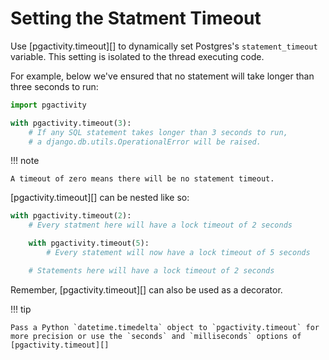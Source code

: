 # Setting the Statment Timeout

Use [pgactivity.timeout][] to dynamically set Postgres's `statement_timeout` variable. This setting is isolated to the thread executing code.

For example, below we've ensured that no statement will take longer than three seconds to run:

```python
import pgactivity

with pgactivity.timeout(3):
    # If any SQL statement takes longer than 3 seconds to run,
    # a django.db.utils.OperationalError will be raised.
```

!!! note

    A timeout of zero means there will be no statement timeout.

[pgactivity.timeout][] can be nested like so:

```python
with pgactivity.timeout(2):
    # Every statment here will have a lock timeout of 2 seconds

    with pgactivity.timeout(5):
        # Every statement will now have a lock timeout of 5 seconds

    # Statements here will have a lock timeout of 2 seconds
```

Remember, [pgactivity.timeout][] can also be used as a decorator.

!!! tip

    Pass a Python `datetime.timedelta` object to `pgactivity.timeout` for more precision or use the `seconds` and `milliseconds` options of [pgactivity.timeout][]
